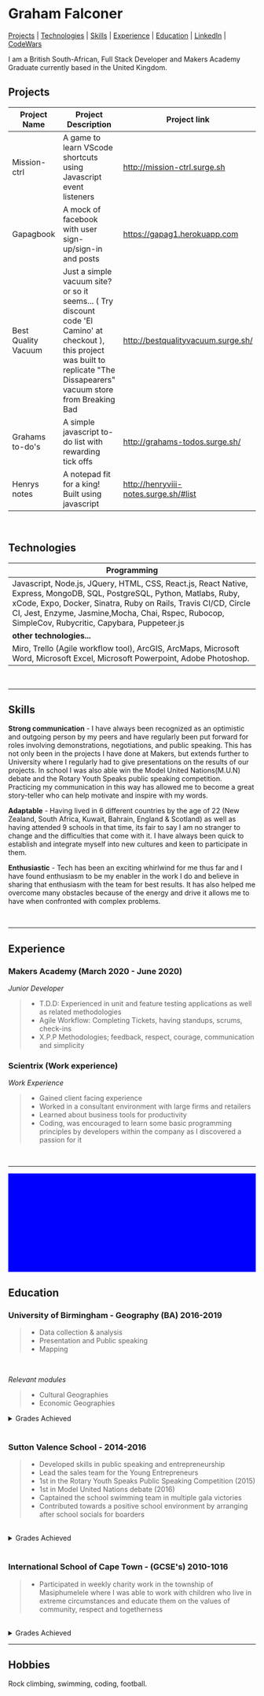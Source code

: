 <h1> Graham Falconer </h1>

[Projects](#Projects) | [Technologies](#Technologies) | [Skills](#Skills) | [Experience](#Experience) | [Education](#Education) | [LinkedIn](https://www.linkedin.com/in/graham-falconer-696b0716b "Grahams LinkedIn") | [CodeWars](https://www.codewars.com/users/grahamcodes98 "Grahams CodeWars")  

I am a British South-African, Full Stack Developer and Makers Academy Graduate currently based in the United Kingdom.


<h2 id="Projects"> Projects </h2>

| Project Name | Project Description | Project link | Status |
|--------------|------------------------------|----------|----|
| Mission-ctrl | A game to learn VScode shortcuts using Javascript event listeners | http://mission-ctrl.surge.sh | Complete |
| Gapagbook | A mock of facebook with user sign-up/sign-in and posts | https://gapag1.herokuapp.com | Complete |
| Best Quality Vacuum | Just a simple vacuum site? or so it seems... ( Try discount code 'El Camino' at checkout ), this project was built to replicate "The Dissapearers" vacuum store from Breaking Bad| http://bestqualityvacuum.surge.sh/ | under construction |
| Grahams to-do's | A simple javascript to-do list with rewarding tick offs | http://grahams-todos.surge.sh/ | Complete |
| Henrys notes | A notepad fit for a king! Built using javascript | http://henryviii-notes.surge.sh/#list | Complete |

<br />


<h2 id="Technologies"> Technologies </h2>

|**Programming**|
|--------------------------------|
| Javascript, Node.js, JQuery, HTML, CSS, React.js, React Native, Express, MongoDB, SQL, PostgreSQL, Python, Matlabs, Ruby, xCode, Expo, Docker, Sinatra, Ruby on Rails,  Travis CI/CD, Circle CI, Jest, Enzyme, Jasmine,Mocha, Chai,  Rspec, Rubocop, SimpleCov, Rubycritic, Capybara, Puppeteer.js |
|**other technologies...**|
|Miro, Trello (Agile workflow tool), ArcGIS, ArcMaps, Microsoft Word, Microsoft Excel, Microsoft Powerpoint, Adobe Photoshop.|


<br />

------------------------

<h2 id="Skills"> Skills </h2>

**Strong communication** - I have always been recognized as an optimistic and outgoing person by my peers and have regularly been put forward for roles involving demonstrations, negotiations, and public speaking. This has not only been in the projects I have done at Makers, but extends further to University where I regularly had to give presentations on the results of our projects. In school I was also able win the Model United Nations(M.U.N) debate and the Rotary Youth Speaks public speaking competition. Practicing my communication in this way has allowed me to become a great story-teller who can help motivate and inspire with my words.

**Adaptable** - Having lived in 6 different countries by the age of 22 (New Zealand, South Africa, Kuwait, Bahrain, England & Scotland) as well as having attended 9 schools in that time, its fair to say I am no stranger to change and the difficulties that come with it. I have always been quick to establish and integrate myself into new cultures and keen to participate in them.

**Enthusiastic** - Tech has been an exciting whirlwind for me thus far and I have found enthusiasm to be my enabler in the work I do and believe in sharing that enthusiasm with the team for best results. It has also helped me overcome many obstacles because of the energy and drive it allows me to have when confronted with complex problems.

<br />

------------------------

<h2 id="Experience"> Experience </h2>

<h3> Makers Academy (March 2020 - June 2020) </h3> 

*Junior Developer*  


> - T.D.D: Experienced in unit and feature testing applications as well as related methodologies
> - Agile Workflow: Completing Tickets, having standups, scrums, check-ins
> - X.P.P Methodologies; feedback, respect, courage, communication and simplicity


<h3> Scientrix (Work experience) </h3>

*Work Experience*  
> - Gained client facing experience
> - Worked in a consultant environment with large firms and retailers
> - Learned about business tools for productivity
> - Coding, was encouraged to learn some basic programming principles by developers within the company as I discovered a passion for it


<br />

------------------------
<div style="height: 200px; background-color: blue;">
</div>


<h2 id="Education"> Education </h2>

<h3> University of Birmingham - Geography (BA) 2016-2019 </h3>

  > -  Data collection & analysis
  > - Presentation and Public speaking
  > - Mapping

<br />



_Relevant modules_
> - Cultural Geographies
> - Economic Geographies

<details>
<summary> Grades Achieved </summary>
<br>
 Geography CofHE -
 *DNF - Left due to health complications in Sept 2018, remained as a registered student till Feb 2019*

 
</details>
  
  <br />
  

<h3> Sutton Valence School - 2014-2016 </h3>

  > - Developed skills in public speaking and entrepreneurship
  > - Lead the sales team for the Young Entrepreneurs
  > - 1st in the Rotary Youth Speaks Public Speaking Competition (2015)
  > - 1st in Model United Nations debate (2016)
  > - Captained the school swimming team in multiple gala victories
  > -  Contributed towards a positive school environment by arranging after school socials for boarders 

<br />

<details>
<summary> Grades Achieved </summary>
<br>
 *(A-levels)*
 
|Subject| Grade |
 |------|--------|
| Geography | A* |
| Business | A | 
| Economics | B |
| Biology (AS) | B |

</details>

<br />

<h3> International School of Cape Town - (GCSE's) 2010-1016 </h3>

  > - Participated in weekly charity work in the township of Masiphumelele where I was able to work with children who live in extreme circumstances and educate them on the values of community, respect and togetherness

<br />

<details>
<summary> Grades Achieved </summary>
<br>
*IGCSE's (CIE)*

|Subject | Grade |
|--------|------|
| Geography |  A* |
| Biology | A* |
| Chemistry | B |
| Business | A |
| Maths | B |
| English Language | B |
| English Literature | B |
| French | B |
| Art | C |
</details>


___________________________________________

<h2> Hobbies </h2>

Rock climbing, swimming, coding, football. 
